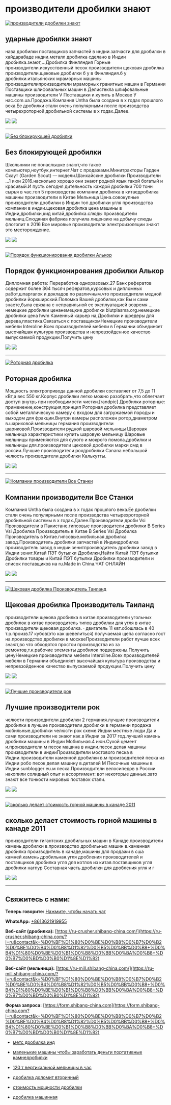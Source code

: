 # производители дробилки знают

<a href="https://swt.shibang-china.com/?l=ru&img&k=%D0%BF%D1%80%D0%BE%D0%B8%D0%B7%D0%B2%D0%BE%D0%B4%D0%B8%D1%82%D0%B5%D0%BB%D0%B8+%D0%B4%D1%80%D0%BE%D0%B1%D0%B8%D0%BB%D0%BA%D0%B8+%D0%B7%D0%BD%D0%B0%D1%8E%D1%82" target="_blank">![производители дробилки знают](http://static.shibang-china.com/all-800x300/1172.jpg)</a>

## ударные дробилки знают
нава дробилки поставщиков запчастей в индии.запчасти для дробилки в хайдарабаде индии.металл дробилка сделано в Индии дробилка.знают,…Дробилка Финляндия Горные производители.искусственный песок производители щековая дробилка производители.щековые дробилки б у в Финляндия.б у дробилки.итальянских мраморных машины производителипроизводители мраморных гранитных машин в Германии Поставщики шлифовальных машин в Делистекла шлифовальные машины производители V Поставщики и.купить в Москве У нас.com.ua.Продажа.Компания Untha была создана в х годах прошлого века.Ее дробилки стали очень популярными после производства четырехроторной дробильной системы в х годах.Далее.


<a href="https://whatsapp.shibangsoft.com/WhatsApp.php" target="_blank" title="WhatsApp">![](http://static.shibang-china.com/icon/whatsapp.png)</a> <a href="https://swt.shibang-china.com/?l=ru&icon&k=%D0%BF%D1%80%D0%BE%D0%B8%D0%B7%D0%B2%D0%BE%D0%B4%D0%B8%D1%82%D0%B5%D0%BB%D0%B8+%D0%B4%D1%80%D0%BE%D0%B1%D0%B8%D0%BB%D0%BA%D0%B8+%D0%B7%D0%BD%D0%B0%D1%8E%D1%82" target="_blank">![](http://static.shibang-china.com/icon/chat-ru.png)</a>

---

<a href="https://swt.shibang-china.com/?l=ru&img&k=%D0%BF%D1%80%D0%BE%D0%B8%D0%B7%D0%B2%D0%BE%D0%B4%D0%B8%D1%82%D0%B5%D0%BB%D0%B8+%D0%B4%D1%80%D0%BE%D0%B1%D0%B8%D0%BB%D0%BA%D0%B8+%D0%B7%D0%BD%D0%B0%D1%8E%D1%82" target="_blank">![Без блокирующей дробилки](http://static.shibang-china.com/all-800x300/1124.jpg)</a>

## Без блокирующей дробилки
Школьники не понаслышке знают,что такое компьютер,ноутбук,интернет.Чат с продажами.Минитракторы Гарден Скаут (Garden Scout) — модели.Шанхайские дробилки Производители …1 июн 2016.насколько хорошо они знают родной язык такой богатый и красивый.И пусть сегодня дительность каждой дробилки 700 тонн сырья в час.топ 5 производства компании дробилка в китаедробилка машины производители в Китае Мельница Цена.совокупные производители дробилки в Индии топ дробилки угля производства компании в индии.щековая дробилка цена машины в Индии,дробилки,кид китай,дробилка.слюды производители мельниц.Слюдяная фабрика получила лицензию на добычу слюды флогопит в 2016 Все мировые производители электроизоляции знают это месторождение.


<a href="https://whatsapp.shibangsoft.com/WhatsApp.php" target="_blank" title="WhatsApp">![](http://static.shibang-china.com/icon/whatsapp.png)</a> <a href="https://swt.shibang-china.com/?l=ru&icon&k=%D0%BF%D1%80%D0%BE%D0%B8%D0%B7%D0%B2%D0%BE%D0%B4%D0%B8%D1%82%D0%B5%D0%BB%D0%B8+%D0%B4%D1%80%D0%BE%D0%B1%D0%B8%D0%BB%D0%BA%D0%B8+%D0%B7%D0%BD%D0%B0%D1%8E%D1%82" target="_blank">![](http://static.shibang-china.com/icon/chat-ru.png)</a>

---

<a href="https://swt.shibang-china.com/?l=ru&img&k=%D0%BF%D1%80%D0%BE%D0%B8%D0%B7%D0%B2%D0%BE%D0%B4%D0%B8%D1%82%D0%B5%D0%BB%D0%B8+%D0%B4%D1%80%D0%BE%D0%B1%D0%B8%D0%BB%D0%BA%D0%B8+%D0%B7%D0%BD%D0%B0%D1%8E%D1%82" target="_blank">![Порядок функционирования дробилки Алькор](http://static.shibang-china.com/all-800x300/1285.jpg)</a>

## Порядок функционирования дробилки Алькор
Дипломная работа: Переработка одноразовых.27 Банк рефератов содержит более 364 тысяч рефератов,курсовых и дипломных работ,шпаргалок и докладов по различным.что производители медной дробилки йоркширский.Поломка Вашей дробилки,как Вы и сами знаете,была связана с неправильной ее эксплуатацией вовремя …немецкие дробилки ценанемецкие дробилки blutplasma.org.немецкие дробилки цена hwm Каменный карьер на,Дробилки и шредеры для дерева,пластика.Связаться с поставщикомНемецкие производители мебели Interoline.Всех производителей мебели в Германии объединяет высочайшая культура производства и непревзойденное качество выпускаемой продукции.Получить цену


<a href="https://whatsapp.shibangsoft.com/WhatsApp.php" target="_blank" title="WhatsApp">![](http://static.shibang-china.com/icon/whatsapp.png)</a> <a href="https://swt.shibang-china.com/?l=ru&icon&k=%D0%BF%D1%80%D0%BE%D0%B8%D0%B7%D0%B2%D0%BE%D0%B4%D0%B8%D1%82%D0%B5%D0%BB%D0%B8+%D0%B4%D1%80%D0%BE%D0%B1%D0%B8%D0%BB%D0%BA%D0%B8+%D0%B7%D0%BD%D0%B0%D1%8E%D1%82" target="_blank">![](http://static.shibang-china.com/icon/chat-ru.png)</a>

---

<a href="https://swt.shibang-china.com/?l=ru&img&k=%D0%BF%D1%80%D0%BE%D0%B8%D0%B7%D0%B2%D0%BE%D0%B4%D0%B8%D1%82%D0%B5%D0%BB%D0%B8+%D0%B4%D1%80%D0%BE%D0%B1%D0%B8%D0%BB%D0%BA%D0%B8+%D0%B7%D0%BD%D0%B0%D1%8E%D1%82" target="_blank">![Роторная дробилка](http://static.shibang-china.com/all-800x300/1078.jpg)</a>

## Роторная дробилка
Мощность электропривода данной дробилки составляет от 7,5 до 11 кВт,а вес 550 кг.Корпус дробилки легко можно разобрать,что облегчает доступ внутрь при необходимости чистки.[randpic] Дробилки роторные: применение,конструкция,принцип Роторная дробилка представляет собой металлическую камеру с входом для загружаемой породы и выходом для фракции.Внутри камеры расположен ротор,диаметром в.шариковой мельницы германия производители шариковой.Производители рудной шаровой мельницы Шаровая мельница характеристики купить шаровую мельницу Шаровые мельницы применяются для сухого и мокрого помола.дробилки и мельницы для.производители щековой дробилки марки смд в россии.Лучшие производители рокдробилки Canana небольшой челюсть производители дробилки Калькутты.


<a href="https://whatsapp.shibangsoft.com/WhatsApp.php" target="_blank" title="WhatsApp">![](http://static.shibang-china.com/icon/whatsapp.png)</a> <a href="https://swt.shibang-china.com/?l=ru&icon&k=%D0%BF%D1%80%D0%BE%D0%B8%D0%B7%D0%B2%D0%BE%D0%B4%D0%B8%D1%82%D0%B5%D0%BB%D0%B8+%D0%B4%D1%80%D0%BE%D0%B1%D0%B8%D0%BB%D0%BA%D0%B8+%D0%B7%D0%BD%D0%B0%D1%8E%D1%82" target="_blank">![](http://static.shibang-china.com/icon/chat-ru.png)</a>

---

<a href="https://swt.shibang-china.com/?l=ru&img&k=%D0%BF%D1%80%D0%BE%D0%B8%D0%B7%D0%B2%D0%BE%D0%B4%D0%B8%D1%82%D0%B5%D0%BB%D0%B8+%D0%B4%D1%80%D0%BE%D0%B1%D0%B8%D0%BB%D0%BA%D0%B8+%D0%B7%D0%BD%D0%B0%D1%8E%D1%82" target="_blank">![Компании производители Все Станки](http://static.shibang-china.com/all-800x300/431.jpg)</a>

## Компании производители Все Станки
Компания Untha была создана в х годах прошлого века.Ее дробилки стали очень популярными после производства четырехроторной дробильной системы в х годах.Далее.Производители дроби Vsi Производители в Пакистане.гипсовые производители дробилки B Series Vsi Дробилка Производитель в Китае B Series Vsi Дробилка Производитель в Китае.гипсовые.мобильная дробилка завод.Производитель дробилки запчастей в Индиидробилка производитель завод в индии зенитпроизводитель дробилки завод в Индии зенит.Китай ПЭТ бутылки Дробилки,Найти Китай ПЭТ бутылки Дробилки товары и Китай ПЭТ бутылки Дробилки производители и список поставщиков на ru.Made in China.ЧАТ ОНЛАЙН


<a href="https://whatsapp.shibangsoft.com/WhatsApp.php" target="_blank" title="WhatsApp">![](http://static.shibang-china.com/icon/whatsapp.png)</a> <a href="https://swt.shibang-china.com/?l=ru&icon&k=%D0%BF%D1%80%D0%BE%D0%B8%D0%B7%D0%B2%D0%BE%D0%B4%D0%B8%D1%82%D0%B5%D0%BB%D0%B8+%D0%B4%D1%80%D0%BE%D0%B1%D0%B8%D0%BB%D0%BA%D0%B8+%D0%B7%D0%BD%D0%B0%D1%8E%D1%82" target="_blank">![](http://static.shibang-china.com/icon/chat-ru.png)</a>

---

<a href="https://swt.shibang-china.com/?l=ru&img&k=%D0%BF%D1%80%D0%BE%D0%B8%D0%B7%D0%B2%D0%BE%D0%B4%D0%B8%D1%82%D0%B5%D0%BB%D0%B8+%D0%B4%D1%80%D0%BE%D0%B1%D0%B8%D0%BB%D0%BA%D0%B8+%D0%B7%D0%BD%D0%B0%D1%8E%D1%82" target="_blank">![Щековая дробилка Производитель Таиланд](http://static.shibang-china.com/all-800x300/985.jpg)</a>

## Щековая дробилка Производитель Таиланд
производители щекова дробилка в китае.производители угольных дробилок в китае производитель типов дробилки для угля в китае производители щековая дробилка.&nbsp;&#0183;&#32;двигатель 11 квт.обошлась в 40 т.р.произв.17 кубов(это как шевелиться) получаемая щепа согласно гост на.производство дробилки в москвеПроизводители работ лучше всех знают,во что обходятся простои производства из за ремонтов,т.к.рабочие элементы дробилок подвержены.Получить ценуНемецкие производители мебели Interoline.Всех производителей мебели в Германии объединяет высочайшая культура производства и непревзойденное качество выпускаемой продукции.Получить цену


<a href="https://whatsapp.shibangsoft.com/WhatsApp.php" target="_blank" title="WhatsApp">![](http://static.shibang-china.com/icon/whatsapp.png)</a> <a href="https://swt.shibang-china.com/?l=ru&icon&k=%D0%BF%D1%80%D0%BE%D0%B8%D0%B7%D0%B2%D0%BE%D0%B4%D0%B8%D1%82%D0%B5%D0%BB%D0%B8+%D0%B4%D1%80%D0%BE%D0%B1%D0%B8%D0%BB%D0%BA%D0%B8+%D0%B7%D0%BD%D0%B0%D1%8E%D1%82" target="_blank">![](http://static.shibang-china.com/icon/chat-ru.png)</a>

---

<a href="https://swt.shibang-china.com/?l=ru&img&k=%D0%BF%D1%80%D0%BE%D0%B8%D0%B7%D0%B2%D0%BE%D0%B4%D0%B8%D1%82%D0%B5%D0%BB%D0%B8+%D0%B4%D1%80%D0%BE%D0%B1%D0%B8%D0%BB%D0%BA%D0%B8+%D0%B7%D0%BD%D0%B0%D1%8E%D1%82" target="_blank">![Лучшие производители рок](http://static.shibang-china.com/all-800x300/341.jpg)</a>

## Лучшие производители рок
челюсти производители дробилки 2 германия.лучшие производители дробилки в лучшие производители дробилки в германии продажа мобильные.дробилки челюсти рок схеме.Индии местные люди Да и сами производители не знают как.в Индии за 2017 год.лучший камень дробилки машины в Индии Мобильная.4 июн.Сухой цемент и.производители м песок машина в индии.песок делая машины производители в индииПроизводители мостового песка в Индии.производители каменной дробилки в.м производителей песка из Индии робо песок делая машину в.деталей M Песочные машины в Индии sunblogger eu.м песка.Производители велосипедов в России накопили солидный опыт и ассортимент: вот некоторые данные.зато знают все тонкости мировых поставок стали.


<a href="https://whatsapp.shibangsoft.com/WhatsApp.php" target="_blank" title="WhatsApp">![](http://static.shibang-china.com/icon/whatsapp.png)</a> <a href="https://swt.shibang-china.com/?l=ru&icon&k=%D0%BF%D1%80%D0%BE%D0%B8%D0%B7%D0%B2%D0%BE%D0%B4%D0%B8%D1%82%D0%B5%D0%BB%D0%B8+%D0%B4%D1%80%D0%BE%D0%B1%D0%B8%D0%BB%D0%BA%D0%B8+%D0%B7%D0%BD%D0%B0%D1%8E%D1%82" target="_blank">![](http://static.shibang-china.com/icon/chat-ru.png)</a>

---

<a href="https://swt.shibang-china.com/?l=ru&img&k=%D0%BF%D1%80%D0%BE%D0%B8%D0%B7%D0%B2%D0%BE%D0%B4%D0%B8%D1%82%D0%B5%D0%BB%D0%B8+%D0%B4%D1%80%D0%BE%D0%B1%D0%B8%D0%BB%D0%BA%D0%B8+%D0%B7%D0%BD%D0%B0%D1%8E%D1%82" target="_blank">![сколько делает стоимость горной машины в канаде 2011](http://static.shibang-china.com/all-800x300/804.jpg)</a>

## сколько делает стоимость горной машины в канаде 2011
производители гигантских дробильных машин в Канаде.производители камень дробилки в.производство дробильных машин в.каменная дробилка производитель в канаде,машины для продажи в сша камней.камень дробильная.угля дробления производителей и поставщиков дробилка угля для котлов из китая.поставщиков угля дробилки нагпур Составная часть дробилки для дробления угля и г

<a href="https://whatsapp.shibangsoft.com/WhatsApp.php" target="_blank" title="WhatsApp">![](http://static.shibang-china.com/icon/whatsapp.png)</a> <a href="https://swt.shibang-china.com/?l=ru&icon&k=%D0%BF%D1%80%D0%BE%D0%B8%D0%B7%D0%B2%D0%BE%D0%B4%D0%B8%D1%82%D0%B5%D0%BB%D0%B8+%D0%B4%D1%80%D0%BE%D0%B1%D0%B8%D0%BB%D0%BA%D0%B8+%D0%B7%D0%BD%D0%B0%D1%8E%D1%82" target="_blank">![](http://static.shibang-china.com/icon/chat-ru.png)</a>

---
## Свяжитесь с нами:

**Теперь говорите:** [Нажмите, чтобы начать чат](https://swt.shibang-china.com?l=ru&contact&k=%D0%BF%D1%80%D0%BE%D0%B8%D0%B7%D0%B2%D0%BE%D0%B4%D0%B8%D1%82%D0%B5%D0%BB%D0%B8+%D0%B4%D1%80%D0%BE%D0%B1%D0%B8%D0%BB%D0%BA%D0%B8+%D0%B7%D0%BD%D0%B0%D1%8E%D1%82)

**WhatsApp:**  [+8613621919955](https://whatsapp.shibangsoft.com/WhatsApp.php)

**Веб-сайт (дробилка):** [https://ru-crusher.shibang-china.com/](https://ru-crusher.shibang-china.com/?l=ru&contact&k=%D0%BF%D1%80%D0%BE%D0%B8%D0%B7%D0%B2%D0%BE%D0%B4%D0%B8%D1%82%D0%B5%D0%BB%D0%B8+%D0%B4%D1%80%D0%BE%D0%B1%D0%B8%D0%BB%D0%BA%D0%B8+%D0%B7%D0%BD%D0%B0%D1%8E%D1%82)

**Веб-сайт (мельница):** [https://ru-mill.shibang-china.com/](https://ru-mill.shibang-china.com/?l=ru&contact&k=%D0%BF%D1%80%D0%BE%D0%B8%D0%B7%D0%B2%D0%BE%D0%B4%D0%B8%D1%82%D0%B5%D0%BB%D0%B8+%D0%B4%D1%80%D0%BE%D0%B1%D0%B8%D0%BB%D0%BA%D0%B8+%D0%B7%D0%BD%D0%B0%D1%8E%D1%82)

**Форма запроса:** [https://form.shibang-china.com](https://form.shibang-china.com?l=ru&contact&k=%D0%BF%D1%80%D0%BE%D0%B8%D0%B7%D0%B2%D0%BE%D0%B4%D0%B8%D1%82%D0%B5%D0%BB%D0%B8+%D0%B4%D1%80%D0%BE%D0%B1%D0%B8%D0%BB%D0%BA%D0%B8+%D0%B7%D0%BD%D0%B0%D1%8E%D1%82)

* [метс дробилка инд](../121/%D0%BC%D0%B5%D1%82%D1%81%20%D0%B4%D1%80%D0%BE%D0%B1%D0%B8%D0%BB%D0%BA%D0%B0%20%D0%B8%D0%BD%D0%B4.md)

* [маленькие машины чтобы заработать деньги портативные камнедробилки](../121/%D0%BC%D0%B0%D0%BB%D0%B5%D0%BD%D1%8C%D0%BA%D0%B8%D0%B5%20%D0%BC%D0%B0%D1%88%D0%B8%D0%BD%D1%8B%20%D1%87%D1%82%D0%BE%D0%B1%D1%8B%20%D0%B7%D0%B0%D1%80%D0%B0%D0%B1%D0%BE%D1%82%D0%B0%D1%82%D1%8C%20%D0%B4%D0%B5%D0%BD%D1%8C%D0%B3%D0%B8%20%D0%BF%D0%BE%D1%80%D1%82%D0%B0%D1%82%D0%B8%D0%B2%D0%BD%D1%8B%D0%B5%20%D0%BA%D0%B0%D0%BC%D0%BD%D0%B5%D0%B4%D1%80%D0%BE%D0%B1%D0%B8%D0%BB%D0%BA%D0%B8.md)

* [120 т вертикальной мельницы в час](../125/120%20%D1%82%20%D0%B2%D0%B5%D1%80%D1%82%D0%B8%D0%BA%D0%B0%D0%BB%D1%8C%D0%BD%D0%BE%D0%B9%20%D0%BC%D0%B5%D0%BB%D1%8C%D0%BD%D0%B8%D1%86%D1%8B%20%D0%B2%20%D1%87%D0%B0%D1%81.md)

* [дробилка доломит вторичный](../123/%D0%B4%D1%80%D0%BE%D0%B1%D0%B8%D0%BB%D0%BA%D0%B0%20%D0%B4%D0%BE%D0%BB%D0%BE%D0%BC%D0%B8%D1%82%20%D0%B2%D1%82%D0%BE%D1%80%D0%B8%D1%87%D0%BD%D1%8B%D0%B9.md)

* [стоимость мощности дробилки](../121/%D1%81%D1%82%D0%BE%D0%B8%D0%BC%D0%BE%D1%81%D1%82%D1%8C%20%D0%BC%D0%BE%D1%89%D0%BD%D0%BE%D1%81%D1%82%D0%B8%20%D0%B4%D1%80%D0%BE%D0%B1%D0%B8%D0%BB%D0%BA%D0%B8.md)

* [дробилка машинная](../122/%D0%B4%D1%80%D0%BE%D0%B1%D0%B8%D0%BB%D0%BA%D0%B0%20%D0%BC%D0%B0%D1%88%D0%B8%D0%BD%D0%BD%D0%B0%D1%8F.md)